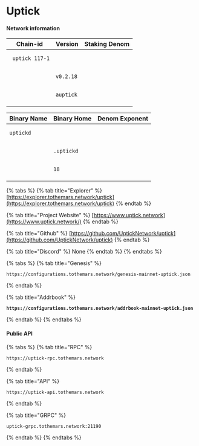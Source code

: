 # Uptick

#### Network information

| Chain-id                                | Version                           | Staking Denom                    |
| --------------------------------------- | --------------------------------- | -------------------------------- |
| <pre><code> uptick_117-1 
</code></pre> | <pre><code>v0.2.18 
</code></pre> | <pre><code>auptick
</code></pre> |

| Binary Name                       | Binary Home                        | Denom Exponent               |
| --------------------------------- | ---------------------------------- | ---------------------------- |
| <pre><code>uptickd 
</code></pre> | <pre><code>.uptickd 
</code></pre> | <pre><code>18 
</code></pre> |

{% tabs %}
{% tab title="Explorer" %}
[https://explorer.tothemars.network/uptick](https://explorer.tothemars.network/uptick)
{% endtab %}

{% tab title="Project Website" %}
[https://www.uptick.network](https://www.uptick.network/)
{% endtab %}

{% tab title="Github" %}
[https://github.com/UptickNetwork/uptick](https://github.com/UptickNetwork/uptick)
{% endtab %}

{% tab title="Discord" %}
None
{% endtab %}
{% endtabs %}

{% tabs %}
{% tab title="Genesis" %}
```
https://configurations.tothemars.network/genesis-mainnet-uptick.json
```
{% endtab %}

{% tab title="Addrbook" %}
<pre><code><strong>https://configurations.tothemars.network/addrbook-mainnet-uptick.json
</strong></code></pre>
{% endtab %}
{% endtabs %}

#### Public API

{% tabs %}
{% tab title="RPC" %}
```
https://uptick-rpc.tothemars.network
```
{% endtab %}

{% tab title="API" %}
```
https://uptick-api.tothemars.network
```
{% endtab %}

{% tab title="GRPC" %}
```
uptick-grpc.tothemars.network:21190
```
{% endtab %}
{% endtabs %}
